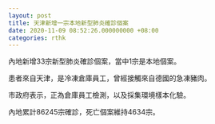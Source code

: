 ```yaml
---
layout: post
title: 天津新增一宗本地新型肺炎確診個案
date: 2020-11-09 08:52:26.000000000 +08:00
categories: rthk
---
```


內地新增33宗新型肺炎確診個案，當中1宗是本地個案。

患者來自天津，是冷凍倉庫員工，曾經接觸來自德國的急凍豬肉。

市政府表示，正為倉庫員工檢測，以及採集環境樣本化驗。

內地累計86245宗確診，死亡個案維持4634宗。
